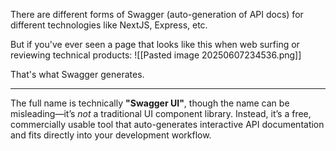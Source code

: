 There are different forms of Swagger (auto-generation of API docs) for different technologies like NextJS, Express, etc.

But if you've ever seen a page that looks like this when web surfing or reviewing technical products:
![[Pasted image 20250607234536.png]]

That's what Swagger generates.

---

The full name is technically **"Swagger UI"**, though the name can be misleading—it’s _not_ a traditional UI component library. Instead, it’s a free, commercially usable tool that auto-generates interactive API documentation and fits directly into your development workflow.